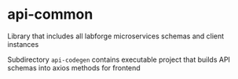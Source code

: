 # api-common

Library that includes all labforge microservices schemas and client instances

Subdirectory `api-codegen` contains executable project that builds API schemas into axios methods for frontend
